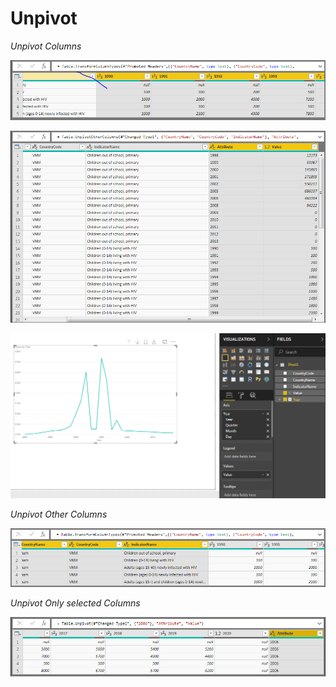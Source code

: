# Unpivot

*Unpivot Columns*

![cap3](./cap3.PNG)

![cap4](./cap4.PNG)

![cap6](./cap6.PNG)

*Unpivot Other Columns*

![cap10](./cap10.PNG)

*Unpivot Only selected Columns*

![cap12](./cap12.PNG)
